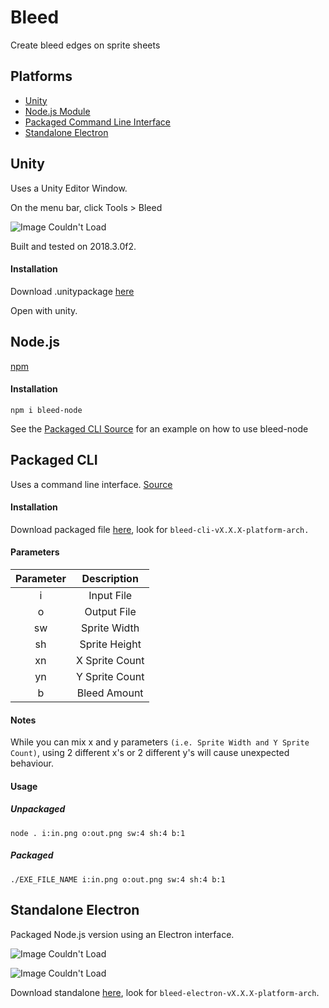 # Bleed
Create bleed edges on sprite sheets

## Platforms
* [Unity](#Unity)
* [Node.js Module](#nodejs)
* [Packaged Command Line Interface](#packaged-cli)
* [Standalone Electron](#standalone-electron)

## Unity
Uses a Unity Editor Window.

On the menu bar, click Tools > Bleed

![Image Couldn't Load](https://i.imgur.com/9HHNIhF.png)

Built and tested on 2018.3.0f2.

#### Installation
Download .unitypackage [here](https://github.com/nofishleft/Bleed/releases)

Open with unity.

## Node.js
[npm](https://www.npmjs.com/package/bleed-node)

#### Installation
`npm i bleed-node`

See the [Packaged CLI Source](https://github.com/nofishleft/Bleed/blob/master/CLI/index.js) for an example on how to use bleed-node

## Packaged CLI
Uses a command line interface. [Source](https://github.com/nofishleft/Bleed/blob/master/CLI/index.js)

#### Installation
Download packaged file [here](https://github.com/nofishleft/Bleed/releases), look for `bleed-cli-vX.X.X-platform-arch.`

#### Parameters
Parameter | Description
:---: | :---:
i | Input File
o | Output File
sw | Sprite Width
sh | Sprite Height
xn | X Sprite Count
yn | Y Sprite Count
b | Bleed Amount

#### Notes
While you can mix x and y parameters ``(i.e. Sprite Width and Y Sprite Count)``, using 2 different x's or 2 different y's will cause unexpected behaviour.

#### Usage
##### Unpackaged
`node . i:in.png o:out.png sw:4 sh:4 b:1`
##### Packaged
`./EXE_FILE_NAME i:in.png o:out.png sw:4 sh:4 b:1`

## Standalone Electron
Packaged Node.js version using an Electron interface.

![Image Couldn't Load](https://i.imgur.com/3T0uuzW.png)

![Image Couldn't Load](https://i.imgur.com/4wYaDME.png)

Download standalone [here](https://github.com/nofishleft/Bleed/releases), look for `bleed-electron-vX.X.X-platform-arch`.
